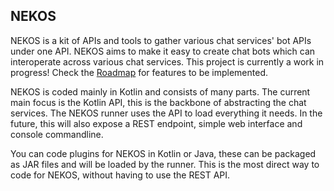 ## NEKOS
NEKOS is a kit of APIs and tools to gather various chat services' bot APIs under one API. NEKOS aims to make it easy to create chat bots which can interoperate across various chat services.
This project is currently a work in progress! Check the [Roadmap](https://github.com/NEKOS-Core/Roadmap) for features to be implemented.

NEKOS is coded mainly in Kotlin and consists of many parts. The current main focus is the Kotlin API, this is the backbone of abstracting the chat services. 
The NEKOS runner uses the API to load everything it needs. In the future, this will also expose a REST endpoint, simple web interface and console commandline. 

You can code plugins for NEKOS in Kotlin or Java, these can be packaged as JAR files and will be loaded by the runner. This is the most direct way to code for NEKOS, without having to use the REST API.
